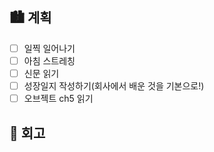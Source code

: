 ## 🏙️ 계획

- [ ] 일찍 일어나기
- [ ] 아침 스트레칭
- [ ] 신문 읽기
- [ ] 성장일지 작성하기(회사에서 배운 것을 기본으로!)
- [ ] 오브젝트 ch5 읽기

## 🌆 회고
